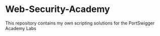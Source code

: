 # Web-Security-Academy
This repository contains my own scripting solutions for the PortSwigger Academy Labs

